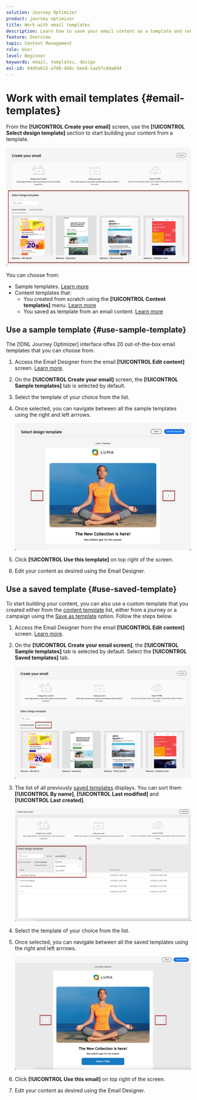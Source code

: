 ```yaml
---
solution: Journey Optimizer
product: journey optimizer
title: Work with email templates
description: Learn how to save your email content as a template and reuse it in Journey Optimizer
feature: Overview
topic: Content Management
role: User
level: Beginner
keywords: email, templates, design
exl-id: 94d5e615-a7d6-468c-bee8-1ae5fcd4a694
---
```

# Work with email templates {#email-templates}

From the **[!UICONTROL Create your email]** screen, use the **[!UICONTROL Select design template]** section to start building your content from a template.

![](assets/email_designer-templates.png)

You can choose from:
* Sample templates. [Learn more](#use-sample-template)
* Content templates that:
    * You created from scratch using the **[!UICONTROL Content templates]** menu. [Learn more](content-templates.md#create-content-templates)
    * You saved as template from an email content. [Learn more](content-templates.md#save-as-template)

## Use a sample template {#use-sample-template}

The [!DNL Journey Optimizer] interface offes 20 out-of-the-box email templates that you can choose from.

1. Access the Email Designer from the email **[!UICONTROL Edit content]** screen. [Learn more](get-started-email-design.md).

1. On the **[!UICONTROL Create your email]** screen, the **[!UICONTROL Sample templates]** tab is selected by default.

1. Select the template of your choice from the list.

1. Once selected, you can navigate between all the sample templates using the right and left arrrows.

    ![](assets/email_designer-sample-templates-navigate.png)

1. Click **[!UICONTROL Use this template]** on top right of the screen.

1. Edit your content as desired using the Email Designer.

## Use a saved template {#use-saved-template}

To start building your content, you can also use a custom template that you created either from the [content template](content-templates.md#create-content-templates) list, either from a journey or a campaign using the [Save as template](content-templates.md#save-as-template) option. Follow the steps below.

1. Access the Email Designer from the email **[!UICONTROL Edit content]** screen. [Learn more](get-started-email-design.md).

1. On the **[!UICONTROL Create your email screen]**, the **[!UICONTROL Sample templates]** tab is selected by default. Select the **[!UICONTROL Saved templates]** tab.

    ![](assets/email_designer-saved-templates-tab.png)

1.  The list of all previously [saved templates](content-templates.md#save-as-template) displays. You can sort them **[!UICONTROL By name]**, **[!UICONTROL Last modified]** and **[!UICONTROL Last created]**.

    ![](assets/email_designer-saved-templates.png)

1. Select the template of your choice from the list.

1. Once selected, you can navigate between all the saved templates using the right and left arrrows.

    ![](assets/email_designer-saved-templates-navigate.png)

1. Click **[!UICONTROL Use this email]** on top right of the screen.

1. Edit your content as desired using the Email Designer.
